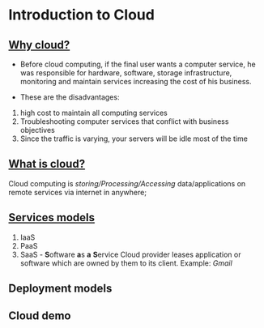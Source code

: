# Introduction to Cloud  

## [Why cloud?](https://youtu.be/tDuruX7XSac?t=179)
* Before cloud computing, if the final user wants a computer service, he was responsible for hardware, software, storage infrastructure, monitoring and maintain services increasing the cost of his business.

* These are the disadvantages:
1. high cost to maintain all computing services
2. Troubleshooting computer services that conflict with business objectives
3. Since the traffic is varying, your servers will be idle most of the time

## [What is cloud?](https://youtu.be/tDuruX7XSac?t=376)
Cloud computing is *storing/Processing/Accessing* data/applications on remote services via internet in anywhere;

## [Services models](https://youtu.be/tDuruX7XSac?t=522)
1. IaaS
2. PaaS
3. SaaS - **S**oftware **a**s **a** **S**ervice
Cloud provider leases application or software which are owned by them to its client. Example: *Gmail* 

## Deployment models
## Cloud demo

<!--
# Azure Tutorial For Beginners | Edureka
    ## Introduction to Cloud
        ## Services models
-->
